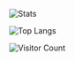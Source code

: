![Stats](https://github-readme-stats.vercel.app/api?username=ooopus&show_icons=true&theme=radical)

![Top Langs](https://github-readme-stats.vercel.app/api/top-langs/?username=ooopus&layout=compact&theme=tokyonight)

![Visitor Count](https://profile-counter.glitch.me/ooopus/count.svg)
